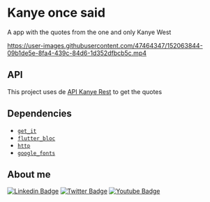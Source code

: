 # Kanye once said

A app with the quotes from the one and only Kanye West


https://user-images.githubusercontent.com/47464347/152063844-09b1de5e-8fa4-439c-84d6-1d352dfbcb5c.mp4


## API

This project uses de [API Kanye Rest](https://kanye.rest/) to get the quotes

## Dependencies

- [`get_it`](https://pub.dev/packages/get_it)
- [`flutter_bloc`](https://pub.dev/packages/flutter_bloc)
- [`http`](https://pub.dev/packages/http)
- [`google_fonts`](https://pub.dev/packages/google_fonts)

## About me

[![Linkedin Badge](https://img.shields.io/badge/LinkedIn-0077B5?style=for-the-badge&logo=linkedin&logoColor=white)](https://www.linkedin.com/in/jeszgoncalves/)
[![Twitter Badge](https://img.shields.io/badge/Twitter-1DA1F2?style=for-the-badge&logo=twitter&logoColor=white)](https://twitter.com/trallerd)
[![Youtube Badge](https://img.shields.io/badge/YouTube-FF0000?style=for-the-badge&logo=youtube&logoColor=white)](https://www.youtube.com/channel/UCHmlPQF6AVr3y7fj7TE-7Hw)
